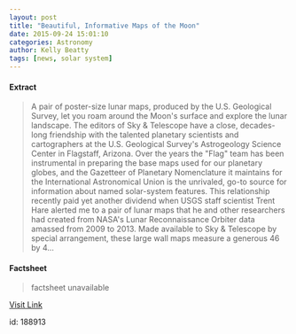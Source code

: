 ```yaml
---
layout: post
title: "Beautiful, Informative Maps of the Moon"
date: 2015-09-24 15:01:10
categories: Astronomy
author: Kelly Beatty
tags: [news, solar system]
---
```



#### Extract
>A pair of poster-size lunar maps, produced by the U.S. Geological Survey, let you roam around the Moon's surface and explore the lunar landscape. The editors of Sky &amp; Telescope have a close, decades-long friendship with the talented planetary scientists and cartographers at the U.S. Geological Survey's Astrogeology Science Center in Flagstaff, Arizona. Over the years the "Flag" team has been instrumental in preparing the base maps used for our planetary globes, and the Gazetteer of Planetary Nomenclature it maintains for the International Astronomical Union is the unrivaled, go-to source for information about named solar-system features. This relationship recently paid yet another dividend when USGS staff scientist Trent Hare alerted me to a pair of lunar maps that he and other researchers had created from NASA's Lunar Reconnaissance Orbiter data amassed from 2009 to 2013. Made available to Sky &amp; Telescope by special arrangement, these large wall maps measure a generous 46 by 4...

#### Factsheet
>factsheet unavailable

[Visit Link](http://www.skyandtelescope.com/astronomy-news/beautiful-maps-of-the-moon-092420155/)

id:  188913
